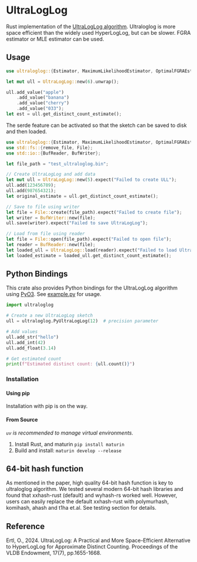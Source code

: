 # UltraLogLog

Rust implementation of the [UltraLogLog algorithm](https://arxiv.org/pdf/2308.16862). Ultraloglog is more space efficient than the widely used HyperLogLog, but can be slower. FGRA estimator or MLE estimator can be used. 

## Usage

```rust
use ultraloglog::{Estimator, MaximumLikelihoodEstimator, OptimalFGRAEstimator, UltraLogLog};

let mut ull = UltraLogLog::new(6).unwrap();

ull.add_value("apple")
    .add_value("banana")
    .add_value("cherry")
    .add_value("033");
let est = ull.get_distinct_count_estimate();
```

The serde feature can be activated so that the sketch can be saved to disk and then loaded.
```rust
use ultraloglog::{Estimator, MaximumLikelihoodEstimator, OptimalFGRAEstimator, UltraLogLog};
use std::fs::{remove_file, File};
use std::io::{BufReader, BufWriter};

let file_path = "test_ultraloglog.bin";

// Create UltraLogLog and add data
let mut ull = UltraLogLog::new(5).expect("Failed to create ULL");
ull.add(123456789);
ull.add(987654321);
let original_estimate = ull.get_distinct_count_estimate();

// Save to file using writer
let file = File::create(file_path).expect("Failed to create file");
let writer = BufWriter::new(file);
ull.save(writer).expect("Failed to save UltraLogLog");

// Load from file using reader
let file = File::open(file_path).expect("Failed to open file");
let reader = BufReader::new(file);
let loaded_ull = UltraLogLog::load(reader).expect("Failed to load UltraLogLog");
let loaded_estimate = loaded_ull.get_distinct_count_estimate();
```

## Python Bindings
This crate also provides Python bindings for the UltraLogLog algorithm using [PyO3](https://pyo3.rs/). See [example.py](./example.py) for usage.

```python
import ultraloglog

# Create a new UltraLogLog sketch
ull = ultraloglog.PyUltraLogLog(12)  # precision parameter

# Add values
ull.add_str("hello")
ull.add_int(42) 
ull.add_float(3.14)

# Get estimated count
print(f"Estimated distinct count: {ull.count()}")
```

### Installation

#### Using pip

Installation with pip is on the way.

#### From Source

*`uv` is recommended to manage virtual environments.*

1. Install Rust, and maturin `pip install maturin`
2. Build and install: `maturin develop --release`


## 64-bit hash function
As mentioned in the paper, high quality 64-bit hash function is key to ultraloglog algorithm. We tested several modern 64-bit hash libraries and found that xxhash-rust (default) and wyhash-rs worked well. However, users can easily replace the default xxhash-rust with polymurhash, komihash, ahash and t1ha et.al. See testing section for details. 

## Reference
Ertl, O., 2024. UltraLogLog: A Practical and More Space-Efficient Alternative to HyperLogLog for Approximate Distinct Counting. Proceedings of the VLDB Endowment, 17(7), pp.1655-1668.